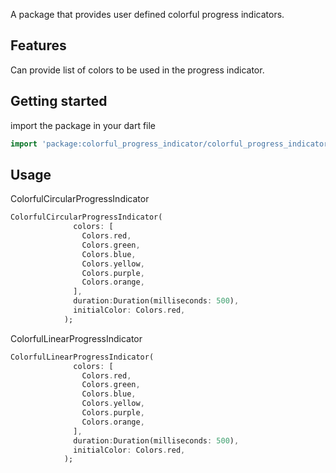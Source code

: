 <!--
This README describes the package. If you publish this package to pub.dev,
this README's contents appear on the landing page for your package.

For information about how to write a good package README, see the guide for
[writing package pages](https://dart.dev/guides/libraries/writing-package-pages).

For general information about developing packages, see the Dart guide for
[creating packages](https://dart.dev/guides/libraries/create-library-packages)
and the Flutter guide for
[developing packages and plugins](https://flutter.dev/developing-packages).
-->

A package that provides user defined colorful progress indicators.

## Features

Can provide list of colors to be used in the progress indicator.

## Getting started

import the package in your dart file

```dart
import 'package:colorful_progress_indicator/colorful_progress_indicator.dart';
```

## Usage

ColorfulCircularProgressIndicator

```dart
ColorfulCircularProgressIndicator(
              colors: [
                Colors.red,
                Colors.green,
                Colors.blue,
                Colors.yellow,
                Colors.purple,
                Colors.orange,
              ],
              duration:Duration(milliseconds: 500),
              initialColor: Colors.red,
            );
```

ColorfulLinearProgressIndicator

```dart
ColorfulLinearProgressIndicator(
              colors: [
                Colors.red,
                Colors.green,
                Colors.blue,
                Colors.yellow,
                Colors.purple,
                Colors.orange,
              ],
              duration:Duration(milliseconds: 500),
              initialColor: Colors.red,
            );
```
